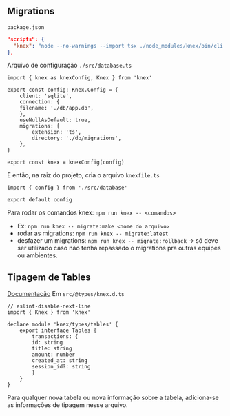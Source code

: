 ## Migrations
`package.json`
```JSON
"scripts": {
  "knex": "node --no-warnings --import tsx ./node_modules/knex/bin/cli.js"
},
```
Arquivo de configuração `./src/database.ts`
```TS
import { knex as knexConfig, Knex } from 'knex'

export const config: Knex.Config = {
	client: 'sqlite',
	connection: {
	filename: './db/app.db',
	},
	useNullAsDefault: true,
	migrations: {
		extension: 'ts',
		directory: './db/migrations',
	},
}

export const knex = knexConfig(config)
```
E então, na raiz do projeto, cria o arquivo `knexfile.ts`
```TS
import { config } from './src/database'

export default config
```
Para rodar os comandos knex:
`npm run knex -- <comandos>`
- Ex: `npm run knex -- migrate:make <nome do arquivo>`
- rodar as migrations: `npm run knex -- migrate:latest`
- desfazer um migrations: `npm run knex -- migrate:rollback` -> só deve ser utilizado caso não tenha repassado o migrations pra outras equipes ou ambientes.

## Tipagem de Tables
[Documentação](https://knexjs.org/guide/#typescript)
Em `src/@types/knex.d.ts`
```TS
// eslint-disable-next-line
import { Knex } from 'knex'

declare module 'knex/types/tables' {
	export interface Tables {
		transactions: {
		id: string
		title: string
		amount: number
		created_at: string
		session_id?: string
		}
	}
}
```
Para qualquer nova tabela ou nova informação sobre a tabela, adiciona-se as informações de tipagem nesse arquivo.